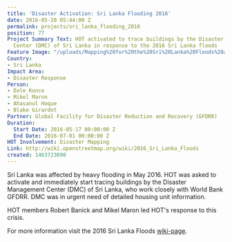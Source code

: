 ```yaml
---
title: 'Disaster Activation: Sri Lanka Flooding 2016'
date: 2016-05-20 05:44:00 Z
permalink: projects/sri_lanka_flooding_2016
position: 77
Project Summary Text: HOT activated to trace buildings by the Disaster Management
  Center (DMC) of Sri Lanka in response to the 2016 Sri Lanka floods
Feature Image: "/uploads/Mapping%20for%20the%20Sri%20Lanka%20Floods%20at%20Understanding%20Risk%20(May%202016).jpg"
Country:
- Sri Lanka
Impact Area:
- Disaster Response
Person:
- Dale Kunce
- Mikel Maron
- Ahasanul Hoque
- Blake Girardot
Partner: Global Facility for Disaster Reduction and Recovery (GFDRR)
Duration:
  Start Date: 2016-05-17 00:00:00 Z
  End Date: 2016-07-01 00:00:00 Z
HOT Involvement: Disaster Mapping
Link: http://wiki.openstreetmap.org/wiki/2016_Sri_Lanka_Floods
created: 1463723090
---
```


Sri Lanka was affected by heavy flooding in May 2016. HOT was asked to activate and immediately start tracing buildings by the Disaster Management Center (DMC) of Sri Lanka, who work closely with World Bank GFDRR. DMC was in urgent need of detailed housing unit information.

HOT members Robert Banick and Mikel Maron led HOT's response to this crisis.

For more information visit the 2016 Sri Lanka Floods [wiki-page](http://wiki.openstreetmap.org/wiki/2016_Sri_Lanka_Floods).
